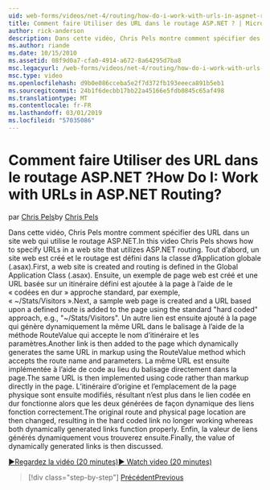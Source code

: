 ```yaml
---
uid: web-forms/videos/net-4/routing/how-do-i-work-with-urls-in-aspnet-routing
title: Comment faire Utiliser des URL dans le routage ASP.NET ? | Microsoft Docs
author: rick-anderson
description: Dans cette vidéo, Chris Pels montre comment spécifier des URL dans un site web qui utilise le routage ASP.NET. Tout d’abord, un site web est créé et le routage est défini dans le GL....
ms.author: riande
ms.date: 10/15/2010
ms.assetid: 08f9d0a7-cfa0-4914-a672-8a64295d7ba8
msc.legacyurl: /web-forms/videos/net-4/routing/how-do-i-work-with-urls-in-aspnet-routing
msc.type: video
ms.openlocfilehash: d9b0e086cceba5e2f7d372fb193eeeca891b5eb1
ms.sourcegitcommit: 24b1f6decbb17bb22a45166e5fdb0845c65af498
ms.translationtype: MT
ms.contentlocale: fr-FR
ms.lasthandoff: 03/01/2019
ms.locfileid: "57035086"
---
```

<a name="how-do-i-work-with-urls-in-aspnet-routing"></a><span data-ttu-id="1fced-105">Comment faire Utiliser des URL dans le routage ASP.NET ?</span><span class="sxs-lookup"><span data-stu-id="1fced-105">How Do I: Work with URLs in ASP.NET Routing?</span></span>
====================
<span data-ttu-id="1fced-106">par [Chris Pels](https://twitter.com/chrispels)</span><span class="sxs-lookup"><span data-stu-id="1fced-106">by [Chris Pels](https://twitter.com/chrispels)</span></span>

<span data-ttu-id="1fced-107">Dans cette vidéo, Chris Pels montre comment spécifier des URL dans un site web qui utilise le routage ASP.NET.</span><span class="sxs-lookup"><span data-stu-id="1fced-107">In this video Chris Pels shows how to specify URLs in a web site that utilizes ASP.NET routing.</span></span> <span data-ttu-id="1fced-108">Tout d’abord, un site web est créé et le routage est défini dans la classe d’Application globale (.asax).</span><span class="sxs-lookup"><span data-stu-id="1fced-108">First, a web site is created and routing is defined in the Global Application Class (.asax).</span></span> <span data-ttu-id="1fced-109">Ensuite, un exemple de page web est créé et une URL basée sur un itinéraire défini est ajoutée à la page à l’aide de le « codées en dur » approche standard, par exemple, « ~/Stats/Visitors ».</span><span class="sxs-lookup"><span data-stu-id="1fced-109">Next, a sample web page is created and a URL based upon a defined route is added to the page using the standard "hard coded" approach, e.g., "~/Stats/Visitors".</span></span> <span data-ttu-id="1fced-110">Un autre lien est ensuite ajouté à la page qui génère dynamiquement la même URL dans le balisage à l’aide de la méthode RouteValue qui accepte le nom d’itinéraire et les paramètres.</span><span class="sxs-lookup"><span data-stu-id="1fced-110">Another link is then added to the page which dynamically generates the same URL in markup using the RouteValue method which accepts the route name and parameters.</span></span> <span data-ttu-id="1fced-111">La même URL est ensuite implémentée à l’aide de code au lieu du balisage directement dans la page.</span><span class="sxs-lookup"><span data-stu-id="1fced-111">The same URL is then implemented using code rather than markup directly in the page.</span></span> <span data-ttu-id="1fced-112">L’itinéraire d’origine et l’emplacement de la page physique sont ensuite modifiés, résultant n’est plus dans le lien codée en dur fonctionne alors que les deux générées de façon dynamique des liens fonction correctement.</span><span class="sxs-lookup"><span data-stu-id="1fced-112">The original route and physical page location are then changed, resulting in the hard coded link no longer working whereas both dynamically generated links function properly.</span></span> <span data-ttu-id="1fced-113">Enfin, la valeur de liens générés dynamiquement vous trouverez ensuite.</span><span class="sxs-lookup"><span data-stu-id="1fced-113">Finally, the value of dynamically generated links is then discussed.</span></span>

[<span data-ttu-id="1fced-114">&#9654;Regardez la vidéo (20 minutes)</span><span class="sxs-lookup"><span data-stu-id="1fced-114">&#9654; Watch video (20 minutes)</span></span>](https://channel9.msdn.com/Blogs/ASP-NET-Site-Videos/how-do-i-work-with-urls-in-aspnet-routing)

> [!div class="step-by-step"]
> [<span data-ttu-id="1fced-115">Précédent</span><span class="sxs-lookup"><span data-stu-id="1fced-115">Previous</span></span>](how-do-i-use-routing-with-aspnet-web-forms.md)
